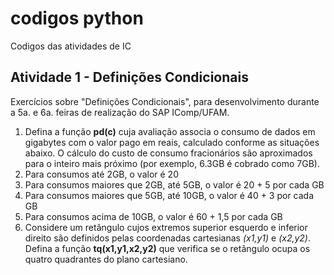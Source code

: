 # codigos python

Codigos das atividades de IC

## Atividade 1 - Definições Condicionais

Exercícios sobre "Definições Condicionais", para desenvolvimento durante a 5a. e 6a. feiras de realização do SAP IComp/UFAM.

1. Defina a função **pd(c)** cuja avaliação associa o consumo de dados em gigabytes com o valor pago em reais, calculado conforme as situações abaixo. O cálculo do custo de consumo fracionários são aproximados para o inteiro mais próximo (por exemplo, 6.3GB é cobrado como 7GB).
  1. Para consumos até 2GB, o valor é 20
  1. Para consumos maiores que 2GB, até 5GB, o valor é 20 + 5 por cada GB
  1. Para consumos maiores que 5GB, até 10GB, o valor é 40 + 3 por cada GB
  1. Para consumos acima de 10GB, o valor é 60 + 1,5 por cada GB
1. Considere um retângulo cujos extremos superior esquerdo e inferior direito são definidos pelas coordenadas cartesianas *(x1,y1)* e *(x2,y2)*. Defina a função **tq(x1,y1,x2,y2)** que verifica se o retângulo ocupa os quatro quadrantes do plano cartesiano.
